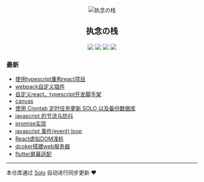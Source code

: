 <p align="center"><img alt="执念の栈" src="https://static.b3log.org/images/brand/solo-32.png"></p><h2 align="center">
执念の栈
</h2>

<h4 align="center"></h4>
<p align="center"><a title="执念の栈" target="_blank" href="https://github.com/gmw-zjw/solo-blog"><img src="https://img.shields.io/github/last-commit/gmw-zjw/solo-blog.svg?style=flat-square&color=FF9900"></a>
<a title="GitHub repo size in bytes" target="_blank" href="https://github.com/gmw-zjw/solo-blog"><img src="https://img.shields.io/github/repo-size/gmw-zjw/solo-blog.svg?style=flat-square"></a>
<a title="Solo Version" target="_blank" href="https://github.com/b3log/solo/releases"><img src="https://img.shields.io/badge/solo-3.6.4-f1e05a.svg?style=flat-square&color=blueviolet"></a>
<a title="Hits" target="_blank" href="https://github.com/b3log/hits"><img src="https://hits.b3log.org/gmw-zjw/solo-blog.svg"></a></p>

### 最新

* [使用typescript重构react项目](https://www.gaomingwei.xyz/articles/2019/09/05/1567667567816.html)
* [webpack自定义插件](https://www.gaomingwei.xyz/articles/2019/09/05/1567650662190.html)
* [自定义react、typescript开发脚手架](https://www.gaomingwei.xyz/articles/2019/09/04/1567569136582.html)
* [canvas](https://www.gaomingwei.xyz/articles/2019/09/04/1567551059666.html)
* [使用 Crontab 定时任务更新 SOLO 以及备份数据库](https://www.gaomingwei.xyz/articles/2019/09/03/1567521826980.html)
* [javascript 的节流与防抖](https://www.gaomingwei.xyz/articles/2019/09/03/1567519662462.html)
* [promise实现](https://www.gaomingwei.xyz/articles/2019/09/03/1567518633573.html)
* [javascript 事件(event) loop](https://www.gaomingwei.xyz/articles/2019/09/03/1567510913841.html)
* [React虚拟DOM浅析](https://www.gaomingwei.xyz/articles/2019/09/03/1567510445198.html)
* [dcoker搭建web服务器](https://www.gaomingwei.xyz/articles/2019/09/03/1567505819698.html)
* [flutter屏幕适配](https://www.gaomingwei.xyz/articles/2019/09/03/1567504815365.html)



---

本仓库通过 [Solo](https://github.com/b3log/solo) 自动进行同步更新 ❤️ 